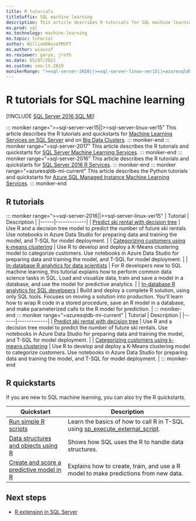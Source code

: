 ```yaml
---
title: R tutorials
titleSuffix: SQL machine learning 
description: This article describes R tutorials for SQL machine learning. Learn how to run scripts and build machine learning models.
ms.prod: sql
ms.technology: machine-learning
ms.topic: tutorial
author: WilliamDAssafMSFT
ms.author: wiassaf
ms.reviewer: garye, jroth
ms.date: 05/07/2021
ms.custom: seo-lt-2019
monikerRange: ">=sql-server-2016||>=sql-server-linux-ver15||=azuresqldb-mi-current"
---
```


# R tutorials for SQL machine learning
[!INCLUDE [SQL Server 2016 SQL MI](../../includes/applies-to-version/sqlserver2016-asdbmi.md)]

::: moniker range=">=sql-server-ver15||>=sql-server-linux-ver15"
This article describes the R tutorials and quickstarts for [Machine Learning Services on SQL Server](../sql-server-machine-learning-services.md) and on [Big Data Clusters](../../big-data-cluster/machine-learning-services.md).
::: moniker-end
::: moniker range="=sql-server-2017"
This article describes the R tutorials and quickstarts for [SQL Server Machine Learning Services](../sql-server-machine-learning-services.md).
::: moniker-end
::: moniker range="=sql-server-2016"
This article describes the R tutorials and quickstarts for [SQL Server 2016 R Services](../r/sql-server-r-services.md).
::: moniker-end
::: moniker range="=azuresqldb-mi-current"
This article describes the Python tutorials and quickstarts for [Azure SQL Managed Instance Machine Learning Services](/azure/azure-sql/managed-instance/machine-learning-services-overview).
::: moniker-end

<a name="bkmk_sqltutorials"></a>

## R tutorials

::: moniker range=">=sql-server-2016||>=sql-server-linux-ver15"
| Tutorial | Description |
|------|-------------|
| [Predict ski rental with decision tree](r-predictive-model-introduction.md) | Use R and a decision tree model to predict the number of future ski rentals. Use notebooks in Azure Data Studio for preparing data and training the model, and T-SQL for model deployment. |
| [Categorizing customers using k-means clustering](r-clustering-model-introduction.md) | Use R to develop and deploy a K-Means clustering model to categorize customers. Use notebooks in Azure Data Studio for preparing data and training the model, and T-SQL for model deployment. |
| [In-database R analytics for data scientists](../tutorials/walkthrough-data-science-end-to-end-walkthrough.md) | For R developers new to SQL machine learning, this tutorial explains how to perform common data science tasks in SQL. Load and visualize data, train and save a model in a database, and use the model for predictive analytics. |
| [In-database R analytics for SQL developers](../tutorials/r-taxi-classification-introduction.md) | Build and deploy a complete R solution, using only SQL tools. Focuses on moving a solution into production. You'll learn how to wrap R code in a stored procedure, save an R model in a database, and make parameterized calls to the R model for prediction. |
::: moniker-end
::: moniker range="=azuresqldb-mi-current"
| Tutorial | Description |
|------|-------------|
| [Predict ski rental with decision tree](r-predictive-model-introduction.md) | Use R and a decision tree model to predict the number of future ski rentals. Use notebooks in Azure Data Studio for preparing data and training the model, and T-SQL for model deployment. |
| [Categorizing customers using k-means clustering](r-clustering-model-introduction.md) | Use R to develop and deploy a K-Means clustering model to categorize customers. Use notebooks in Azure Data Studio for preparing data and training the model, and T-SQL for model deployment. |
::: moniker-end

## R quickstarts

If you are new to SQL machine learning, you can also try the R quickstarts.

| Quickstart | Description |
|-|-|
| [Run simple R scripts](quickstart-r-create-script.md) | Learn the basics of how to call R in T-SQL using [sp_execute_external_script](../../relational-databases/system-stored-procedures/sp-execute-external-script-transact-sql.md). |
| [Data structures and objects using R](quickstart-r-data-types-and-objects.md) | Shows how SQL uses the R to handle data structures. |
| [Create and score a predictive model in R](quickstart-r-data-types-and-objects.md) | Explains how to create, train, and use a R model to make predictions from new data. |

## Next steps

+ [R extension in SQL Server](../concepts/extension-r.md)
